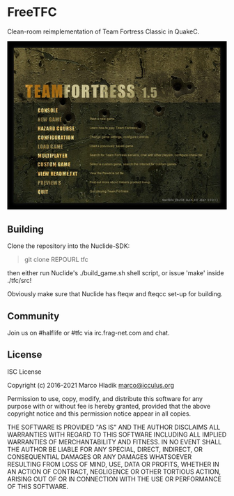 # FreeTFC
Clean-room reimplementation of Team Fortress Classic in QuakeC.

![Preview 1](img/preview1.jpg)

## Building
Clone the repository into the Nuclide-SDK:

> git clone REPOURL tfc

then either run Nuclide's ./build_game.sh shell script, or issue 'make' inside
./tfc/src!

Obviously make sure that Nuclide has fteqw and fteqcc set-up for building.

## Community
Join us on #halflife or #tfc via irc.frag-net.com and chat.

## License
ISC License

Copyright (c) 2016-2021 Marco Hladik <marco@icculus.org>

Permission to use, copy, modify, and distribute this software for any
purpose with or without fee is hereby granted, provided that the above
copyright notice and this permission notice appear in all copies.

THE SOFTWARE IS PROVIDED "AS IS" AND THE AUTHOR DISCLAIMS ALL WARRANTIES
WITH REGARD TO THIS SOFTWARE INCLUDING ALL IMPLIED WARRANTIES OF
MERCHANTABILITY AND FITNESS. IN NO EVENT SHALL THE AUTHOR BE LIABLE FOR
ANY SPECIAL, DIRECT, INDIRECT, OR CONSEQUENTIAL DAMAGES OR ANY DAMAGES
WHATSOEVER RESULTING FROM LOSS OF MIND, USE, DATA OR PROFITS, WHETHER
IN AN ACTION OF CONTRACT, NEGLIGENCE OR OTHER TORTIOUS ACTION, ARISING
OUT OF OR IN CONNECTION WITH THE USE OR PERFORMANCE OF THIS SOFTWARE.
